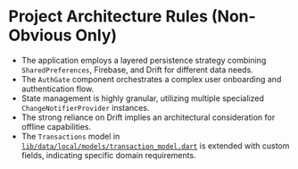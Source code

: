# Project Architecture Rules (Non-Obvious Only)
- The application employs a layered persistence strategy combining `SharedPreferences`, Firebase, and Drift for different data needs.
- The `AuthGate` component orchestrates a complex user onboarding and authentication flow.
- State management is highly granular, utilizing multiple specialized `ChangeNotifierProvider` instances.
- The strong reliance on Drift implies an architectural consideration for offline capabilities.
- The `Transactions` model in [`lib/data/local/models/transaction_model.dart`](lib/data/local/models/transaction_model.dart) is extended with custom fields, indicating specific domain requirements.